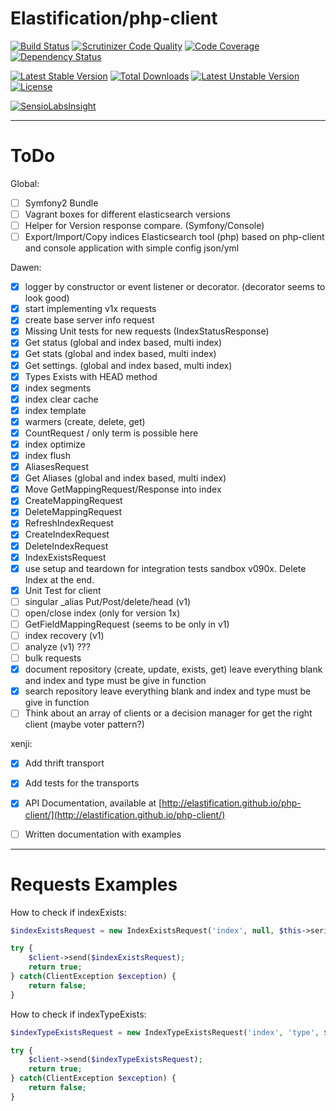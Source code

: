 # Elastification/php-client
[![Build Status](https://travis-ci.org/elastification/php-client.svg?branch=master)](https://travis-ci.org/elastification/php-client)
[![Scrutinizer Code Quality](https://scrutinizer-ci.com/g/elastification/php-client/badges/quality-score.png?b=master)](https://scrutinizer-ci.com/g/elastification/php-client/?branch=master)
[![Code Coverage](https://scrutinizer-ci.com/g/elastification/php-client/badges/coverage.png?b=master)](https://scrutinizer-ci.com/g/elastification/php-client/?branch=master)
[![Dependency Status](https://www.versioneye.com/user/projects/53f0a39c13bb0688860006d2/badge.svg?style=flat)](https://www.versioneye.com/user/projects/53f0a39c13bb0688860006d2)

[![Latest Stable Version](https://poser.pugx.org/elastification/php-client/v/stable.svg)](https://packagist.org/packages/elastification/php-client) [![Total Downloads](https://poser.pugx.org/elastification/php-client/downloads.svg)](https://packagist.org/packages/elastification/php-client) [![Latest Unstable Version](https://poser.pugx.org/elastification/php-client/v/unstable.svg)](https://packagist.org/packages/elastification/php-client) [![License](https://poser.pugx.org/elastification/php-client/license.svg)](https://packagist.org/packages/elastification/php-client)

[![SensioLabsInsight](https://insight.sensiolabs.com/projects/205b5f0a-f655-4515-af02-d32351fde447/mini.png)](https://insight.sensiolabs.com/projects/205b5f0a-f655-4515-af02-d32351fde447)

---


ToDo
====

Global:
- [ ] Symfony2 Bundle
- [ ] Vagrant boxes for different elasticsearch versions
- [ ] Helper for Version response compare. (Symfony/Console)
- [ ] Export/Import/Copy indices Elasticsearch tool (php) based on php-client and console application with simple config json/yml

Dawen:

- [x] logger by constructor or event listener or decorator. (decorator seems to look good)
- [x] start implementing v1x requests
- [x] create base server info request
- [x] Missing Unit tests for new requests (IndexStatusResponse)
- [x] Get status (global and index based, multi index)
- [x] Get stats (global and index based, multi index)
- [x] Get settings. (global and index based, multi index)
- [x] Types Exists with HEAD method
- [x] index segments
- [x] index clear cache
- [x] index template
- [x] warmers (create, delete, get)
- [x] CountRequest / only term is possible here
- [x] index optimize
- [x] index flush
- [x] AliasesRequest
- [x] Get Aliases (global and index based, multi index)
- [x] Move GetMappingRequest/Response into index
- [x] CreateMappingRequest
- [x] DeleteMappingRequest
- [x] RefreshIndexRequest
- [x] CreateIndexRequest
- [x] DeleteIndexRequest
- [x] IndexExistsRequest
- [x] use setup and teardown for integration tests sandbox v090x. Delete Index at the end.
- [x] Unit Test for client
- [ ] singular _alias Put/Post/delete/head (v1)
- [ ] open/close index (only for version 1x)
- [ ] GetFieldMappingRequest (seems to be only in v1)
- [ ] index recovery (v1)
- [ ] analyze (v1) ???
- [ ] bulk requests
- [x] document repository (create, update, exists, get) leave everything blank and index and type must be give in function
- [x] search repository leave everything blank and index and type must be give in function
- [ ] Think about an array of clients or a decision manager for get the right client (maybe voter pattern?)

xenji:
- [x] Add thrift transport
- [x] Add tests for the transports
- [x] API Documentation, available at [http://elastification.github.io/php-client/](http://elastification.github.io/php-client/)
- [ ] Written documentation with examples


---

Requests Examples
=================

How to check if indexExists:
```php
$indexExistsRequest = new IndexExistsRequest('index', null, $this->serializer);

try {
    $client->send($indexExistsRequest);
    return true;
} catch(ClientException $exception) {
    return false;
}
```

How to check if indexTypeExists:
```php
$indexTypeExistsRequest = new IndexTypeExistsRequest('index', 'type', $this->serializer);

try {
    $client->send($indexTypeExistsRequest);
    return true;
} catch(ClientException $exception) {
    return false;
}
```
